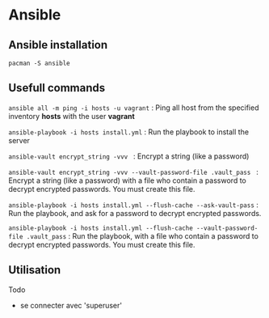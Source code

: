 # Ansible

## Ansible installation
```pacman -S ansible```

## Usefull commands
```ansible all -m ping -i hosts -u vagrant``` : Ping all host from the specified inventory **hosts** with the user **vagrant**  

```ansible-playbook -i hosts install.yml``` : Run the playbook to install the server

```ansible-vault encrypt_string -vvv ``` : Encrypt a string (like a password)

```ansible-vault encrypt_string -vvv --vault-password-file .vault_pass ``` : Encrypt a string (like a password) with a file who contain a password to decrypt encrypted passwords. You must create this file.

```ansible-playbook -i hosts install.yml --flush-cache --ask-vault-pass``` : Run the playbook, and ask for a password to decrypt encrypted passwords.

```ansible-playbook -i hosts install.yml --flush-cache --vault-password-file .vault_pass``` : Run the playbook, with a file who contain a password to decrypt encrypted passwords. You must create this file.

## Utilisation
Todo
- se connecter avec 'superuser'
